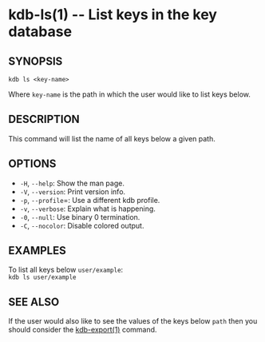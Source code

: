 kdb-ls(1) -- List keys in the key database
================================

## SYNOPSIS

`kdb ls <key-name>`  

Where `key-name` is the path in which the user would like to list keys below.

## DESCRIPTION

This command will list the name of all keys below a given path.  

## OPTIONS

- `-H`, `--help`:
  Show the man page.
- `-V`, `--version`:
  Print version info.
- `-p`, `--profile`=<profile>:
  Use a different kdb profile.
- `-v`, `--verbose`:
  Explain what is happening.
- `-0`, `--null`:
  Use binary 0 termination.
- `-C`, `--nocolor`:
  Disable colored output.

## EXAMPLES

To list all keys below `user/example`:  
`kdb ls user/example`  


## SEE ALSO

If the user would also like to see the values of the keys below `path` then you should
consider the [kdb-export(1)](kdb-export.md) command.

